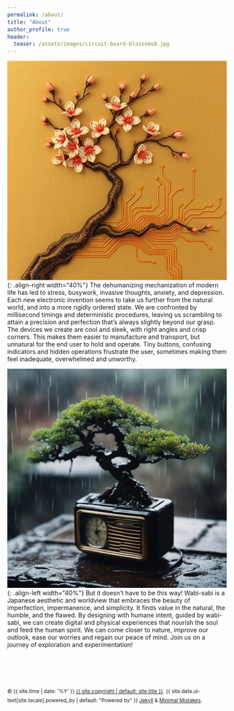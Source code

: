 ```yaml
---
permalink: /about/
title: "About"
author_profile: true
header:
  teaser: /assets/images/circuit-board-blossoms8.jpg
---
```

![image-right](/assets/images/circuit-board-blossoms8.jpg){: .align-right width="40%"}
The dehumanizing mechanization of modern life has led to stress, busywork, invasive thoughts, anxiety, and depression. Each new electronic invention seems to take us further from the natural world, and into a more rigidly ordered state. We are confronted by millisecond timings and deterministic procedures, leaving  us scrambling to attain a precision and perfection that’s always slightly beyond our grasp. The devices we create are cool and sleek, with right angles and crisp corners. This makes them easier to manufacture and transport, but unnatural for the end user to hold and operate. Tiny buttons, confusing indicators and hidden operations frustrate the user, sometimes making them feel inadequate, overwhelmed and unworthy.

![image-left](/assets/images/bonsai-radio.jpg){: .align-left width="40%"}
But it doesn’t have to be this way! Wabi-sabi is a Japanese aesthetic and worldview that embraces the beauty of imperfection, impermanence, and simplicity. It finds value in the natural, the humble, and the flawed. By designing with humane intent, guided by wabi-sabi, we can create digital and physical experiences that nourish the soul and feed the human spirit. We can come closer to nature, improve our outlook, ease our worries and regain our peace of mind. Join us on a journey of exploration and experimentation!
<br>
<br>
<br>
<br>
<br>
<br>
<sub> &copy; {{ site.time | date: '%Y' }} <a href="{{ site.copyright_url | default: site.url }}">{{ site.copyright | default: site.title }}</a>. {{ site.data.ui-text[site.locale].powered_by | default: "Powered by" }} <a href="https://jekyllrb.com" rel="nofollow">Jekyll</a> &amp; <a href="https://mademistakes.com/work/jekyll-themes/minimal-mistakes/" rel="nofollow">Minimal Mistakes</a>.</sub>